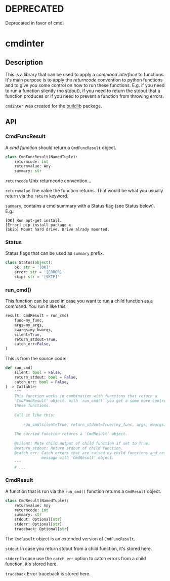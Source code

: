 # DEPRECATED

Deprecated in favor of cmdi


# cmdinter

## Description

This is a library that can be used to apply a *command interface* to functions.
It's main purpose is to apply the *returncode* convention to python functions 
and to give you some control on how to run these functions. E.g. if you need to 
run a function silently (no stdout), if you need to return the stdout that a 
function produces or if you need to prevent a function from throwing errors.

`cmdinter` was created for the [buildlib](https://pypi.python.org/pypi/buildlib) 
package.

## API

### CmdFuncResult

A *cmd function* should return a `CmdFuncResult` object.

```python
class CmdFuncResult(NamedTuple):
    returncode: int
    returnvalue: Any
    summary: str
```

`returncode` Unix returncode convention...

`returnvalue` The value the function returns. That would be what you usually 
return via the `return` keyword.

`summary`, contains a cmd summary with a Status flag (see Status below). E.g.:

```
[OK] Run apt-get install.
[Error] pip install package x.
[Skip] Mount hard drive. Drive alrady mounted.
```


### Status

Status flags that can be used as `summary` prefix.

```python
class Status(object):
    ok: str = '[OK]'
    error: str = '[ERROR]'
    skip: str = '[SKIP]'
```

### run_cmd()

This function can be used in case you want to run a child function as a command.
You run it like this 

```python
result: CmdResult = run_cmd(
    func=my_func,
    args=my_args,
    kwargs=my_kwargs,
    silent=True, 
    return_stdout=True,
    catch_err=False,
)
```

This is from the source code:

```python
def run_cmd(
    silent: bool = False,
    return_stdout: bool = False,
    catch_err: bool = False,
) -> Callable:
    """
    This function works in combination with functions that return a 
    'CmdFuncResult' object. With `run_cmd()` you get a some more control over
    these functions.
    
    Call it like this:
    
        run_cmd(silent=True, return_stdout=True)(my_func, args, kwargs)
    
    The curried function returns a `CmdResult` object.
    
    @silent: Mute child output of child function if set to True.
    @return_stdout: Return stdout of child function.
    @catch_err: Catch errors that are raised by child functions and return error
                message with 'CmdResult' object.
    """
    # ...
```
 

### CmdResult

A function that is run via the `run_cmd()` function returns a `CmdResult` 
object.

```python
class CmdResult(NamedTuple):
    returnvalue: Any
    returncode: int
    summary: str
    stdout: Optional[str]
    stderr: Optional[str]
    traceback: Optional[str]
```

The `CmdResult` object is an extended version of `CmdFuncResult`.

`stdout` In case you return stdout from a child function, it's stored here.

`stderr` In case use the `catch_err` option to catch errors from a child function, it's stored here.

`traceback` Error traceback is stored here.


